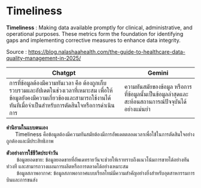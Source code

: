 # Timeliness
**Timeliness** : Making data available promptly for clinical, administrative, and operational purposes. These metrics form the foundation for identifying gaps and implementing corrective measures to enhance data integrity. 

Source : https://blog.nalashaahealth.com/the-guide-to-healthcare-data-quality-management-in-2025/

| Chatgpt | Gemini |
|----------|----------|
| การที่ข้อมูลต้องมีความทันเวลา คือ ต้องถูกเก็บรวบรวมและอัปเดตในช่วงเวลาที่เหมาะสม เพื่อให้ข้อมูลยังคงมีความเกี่ยวข้องและสามารถใช้งานได้ทันทีเมื่อจำเป็นสำหรับการตัดสินใจหรือการดำเนินการ| ความทันสมัยของข้อมูล หรือการที่ข้อมูลนั้นเป็นข้อมูลล่าสุดและสะท้อนสถานการณ์ปัจจุบันได้อย่างแม่นยำ |

**คำนิยามในแบบตนเอง** <br>&nbsp;&nbsp;&nbsp;&nbsp;&nbsp;&nbsp;Timeliness คือข้อมูลต้องมีความทันสมัยต้องมีการอัพเดตตลอดเวลาเพื่อใข้ในการตัดสินใจอย่างถูกต้องและมีประสิทธิภาพ

**ตัวอย่างการใช้ชีวิตประจำวัน**<br>&nbsp;&nbsp;&nbsp;&nbsp;&nbsp;&nbsp;
ข้อมูลยอดขาย: ข้อมูลยอดขายที่อัพเดทรายวันจะช่วยให้เราทราบถึงแนวโน้มการขายได้อย่างทันท่วงที และสามารถวางแผนการผลิตหรือการตลาดได้อย่างเหมาะสม<br>&nbsp;&nbsp;&nbsp;&nbsp;&nbsp;&nbsp;
ข้อมูลสภาพอากาศ: ข้อมูลสภาพอากาศแบบเรียลไทม์มีความสำคัญอย่างยิ่งสำหรับอุตสาหกรรมการบินและการขนส่ง
